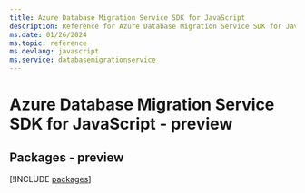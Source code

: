```yaml
---
title: Azure Database Migration Service SDK for JavaScript
description: Reference for Azure Database Migration Service SDK for JavaScript
ms.date: 01/26/2024
ms.topic: reference
ms.devlang: javascript
ms.service: databasemigrationservice
---
```

# Azure Database Migration Service SDK for JavaScript - preview
## Packages - preview
[!INCLUDE [packages](database-migration-service-index.md)]